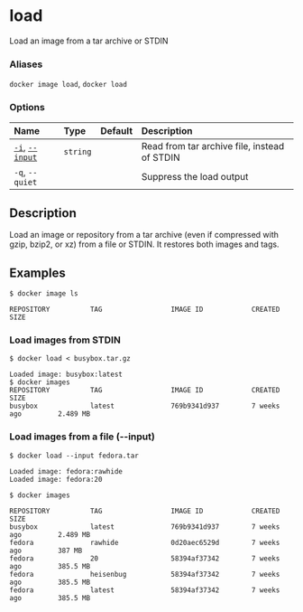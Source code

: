 # load

<!---MARKER_GEN_START-->
Load an image from a tar archive or STDIN

### Aliases

`docker image load`, `docker load`

### Options

| Name                                | Type     | Default | Description                                  |
|:------------------------------------|:---------|:--------|:---------------------------------------------|
| [`-i`](#input), [`--input`](#input) | `string` |         | Read from tar archive file, instead of STDIN |
| `-q`, `--quiet`                     |          |         | Suppress the load output                     |


<!---MARKER_GEN_END-->

## Description

Load an image or repository from a tar archive (even if compressed with gzip,
bzip2, or xz) from a file or STDIN. It restores both images and tags.

## Examples

```console
$ docker image ls

REPOSITORY          TAG                 IMAGE ID            CREATED             SIZE
```

### Load images from STDIN

```console
$ docker load < busybox.tar.gz

Loaded image: busybox:latest
$ docker images
REPOSITORY          TAG                 IMAGE ID            CREATED             SIZE
busybox             latest              769b9341d937        7 weeks ago         2.489 MB
```

### <a name="input"></a> Load images from a file (--input)

```console
$ docker load --input fedora.tar

Loaded image: fedora:rawhide
Loaded image: fedora:20

$ docker images

REPOSITORY          TAG                 IMAGE ID            CREATED             SIZE
busybox             latest              769b9341d937        7 weeks ago         2.489 MB
fedora              rawhide             0d20aec6529d        7 weeks ago         387 MB
fedora              20                  58394af37342        7 weeks ago         385.5 MB
fedora              heisenbug           58394af37342        7 weeks ago         385.5 MB
fedora              latest              58394af37342        7 weeks ago         385.5 MB
```
